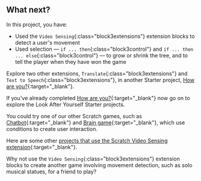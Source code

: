 ## What next?

In this project, you have:
+ Used the `Video Sensing`{:class="block3extensions"} extension blocks to detect a user's movement
+ Used selection — `if ... then`{:class="block3control"} and `if ... then ... else`{:class="block3control"} — to grow or shrink the tree, and to tell the player when they have won the game

Explore two other extensions, `Translate`{:class="block3extensions"} and `Text to Speech`{:class="block3extensions"}, in another Starter project, [How are you?](https://projects.raspberrypi.org/en/projects/how-are-you){:target="_blank"}.

If you've already completed [How are you?](https://projects.raspberrypi.org/en/projects/how-are-you){:target="_blank"} now go on to explore the Look After Yourself Starter projects.

You could try one of our other Scratch games, such as [Chatbot](https://projects.raspberrypi.org/en/projects/chatbot){:target="_blank"} and [Brain game](https://projects.raspberrypi.org/en/projects/brain-game){:target="_blank"}, which use conditions to create user interaction.

Here are some other [projects that use the Scratch Video Sensing extension](https://scratch.mit.edu/studios/201435){:target="_blank"}.

Why not use the `Video Sensing`{:class="block3extensions"} extension blocks to create another game involving movement detection, such as solo musical statues, for a friend to play?



